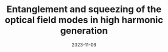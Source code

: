 ---
title: "Entanglement and squeezing of the optical field modes in high harmonic generation"
collection: publications
permalink: " /publication/2023-11-06-Entanglement and squeezing of the optical field modes in high harmonic generation"
date: 2023-11-06
venue: 'arXiv:'
paperurl: 'https://arxiv.org/abs/2310.15030'
citation: 'Philipp Stammer, Javier Rivera-Dean, Andrew S. Maxwell, Theocharis Lamprou, Javier Argüello-Luengo, Paraskevas Tzallas, Marcelo F. Ciappina, Maciej Lewenstein, arXiv:2310.15030 (2023)'
---